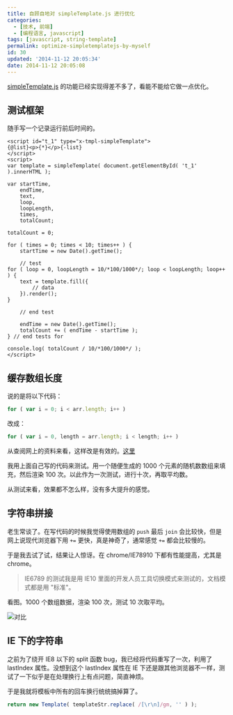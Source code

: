 ```yaml
---
title: 自顾自地对 simpleTemplate.js 进行优化
categories:
  - [技术, 前端]
  - [编程语言, javascript]
tags: [javascript, string-template]
permalink: optimize-simpletemplatejs-by-myself
id: 30
updated: '2014-11-12 20:05:34'
date: 2014-11-12 20:05:08
---
```


[simpleTemplate.js](https://github.com/exoticknight/jswarehouse/tree/master/simpleTemplate) 的功能已经实现得差不多了，看能不能给它做一点优化。

## 测试框架

随手写一个记录运行前后时间的。

```markup
<script id="t_1" type="x-tmpl-simpleTemplate">
{@list}<p>{*}</p>{-list}
</script>
<script>
var template = simpleTemplate( document.getElementById( 't_1' ).innerHTML );

var startTime,
    endTime,
    text,
    loop,
    loopLength,
    times,
    totalCount;

totalCount = 0;

for ( times = 0; times < 10; times++ ) {
    startTime = new Date().getTime();

    // test
for ( loop = 0, loopLength = 10/*100/1000*/; loop < loopLength; loop++ ) {
    text = template.fill({
        // data
    }).render();
}

    // end test

    endTime = new Date().getTime();
    totalCount += ( endTime - startTime );
} // end tests for

console.log( totalCount / 10/*100/1000*/ );
</script>
```

## 缓存数组长度

说的是将以下代码：

```javascript
for ( var i = 0; i < arr.length; i++ )
```

改成：

```javascript
for ( var i = 0, length = arr.length; i < length; i++ )
```

从查阅网上的资料来看，这样改是有效的。[这里](http://jsperf.com/array-length-in-loop)

我用上面自己写的代码来测试。用一个随便生成的 1000 个元素的随机数数组来填充，然后渲染 100 次。以此作为一次测试，进行十次，再取平均数。

从测试来看，效果都不怎么样，没有多大提升的感觉。

## 字符串拼接

老生常谈了。在写代码的时候我觉得使用数组的 `push` 最后 `join` 会比较快，但是网上说现代浏览器下用 `+=` 更快，真是神奇了，通常感觉 `+=` 都会比较慢的。

于是我去试了试，结果让人惊讶。在 chrome/IE78910 下都有性能提高，尤其是 chrome。

> IE6789 的测试我是用 IE10 里面的开发人员工具切换模式来测试的，文档模式都是用 "标准"。

看图。1000 个数组数据，渲染 100 次，测试 10 次取平均。

![对比](https://i.imgur.com/VJTv9d0.png)

## IE 下的字符串

之前为了绕开 IE8 以下的 split 函数 bug，我已经将代码重写了一次，利用了 lastIndex 属性。没想到这个 lastIndex 属性在 IE 下还是跟其他浏览器不一样，测试了一下似乎是在处理换行上有点问题，简直神烦。

于是我就将模板中所有的回车换行统统搞掉算了。

```javascript
return new Template( templateStr.replace( /[\r\n]/gm, '' ) );
```